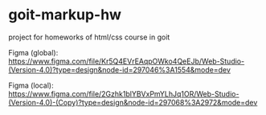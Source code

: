 # goit-markup-hw

project for homeworks of html/css course in goit

Figma (global):
https://www.figma.com/file/Kr5Q4EVrEAqpOWko4QeEJb/Web-Studio-(Version-4.0)?type=design&node-id=297046%3A1554&mode=dev

Figma (local):
https://www.figma.com/file/2Gzhk1blYBVxPmYLhJq1OR/Web-Studio-(Version-4.0)-(Copy)?type=design&node-id=297068%3A2972&mode=dev
